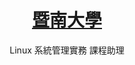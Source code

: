---
title: "
    <a class='underline' href='https://www.linkedin.com/school/%E5%9C%8B%E7%AB%8B%E6%9A%A8%E5%8D%97%E5%9C%8B%E9%9A%9B%E5%A4%A7%E5%AD%B8/
    ' target='_blank' >暨南大學</a> 
    "
subtitle: "Linux 系統管理實務 課程助理"
description: "Sep. 2024 - PRESENT."
icon: '1'
pubDate: 'Jul 08 2022'
heroImage: ""

---